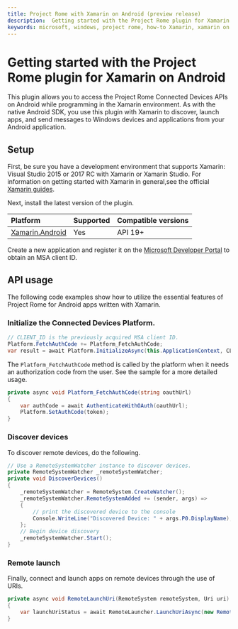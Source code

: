 ```yaml
---
title: Project Rome with Xamarin on Android (preview release)
description:  Getting started with the Project Rome plugin for Xamarin on Android.
keywords: microsoft, windows, project rome, how-to Xamarin, xamarin on android 
---
```


# Getting started with the Project Rome plugin for Xamarin on Android

This plugin allows you to access the Project Rome Connected Devices APIs on Android while programming in the Xamarin environment. As with the native Android SDK, you use this plugin with Xamarin to discover, launch apps, and send messages to Windows devices and applications from your Android application.

## Setup

First, be sure you have a development environment that supports Xamarin: Visual Studio 2015 or 2017 RC with Xamarin or Xamarin Studio. For information on getting started with Xamarin in general,see the official [Xamarin guides](https://developer.xamarin.com/guides/).

Next, install the latest version of the plugin.

|Platform|Supported|Compatible versions|
| :------------------- | :----------- | :------------------ |
|[Xamarin.Android](https://www.nuget.org/packages/Microsoft.ConnectedDevices.Xamarin.Droid)|Yes|API 19+|

Create a new application and register it on the [Microsoft Developer Portal](https://apps.dev.microsoft.com) to obtain an MSA client ID.

## API usage

The following code examples show how to utilize the essential features of Project Rome for Android apps written with Xamarin.

### Initialize the Connected Devices Platform.

```csharp
// CLIENT_ID is the previously acquired MSA client ID.
Platform.FetchAuthCode += Platform_FetchAuthCode;
var result = await Platform.InitializeAsync(this.ApplicationContext, CLIENT_ID);
```

The `Platform_FetchAuthCode` method is called by the platform when it needs an authorization code from the user. See the sample for a more detailed usage.

```csharp
private async void Platform_FetchAuthCode(string oauthUrl)
{
    var authCode = await AuthenticateWithOAuth(oauthUrl);
    Platform.SetAuthCode(token);
}
```

### Discover devices
To discover remote devices, do the following.

```csharp
// Use a RemoteSystemWatcher instance to discover devices.
private RemoteSystemWatcher _remoteSystemWatcher;
private void DiscoverDevices()
{
    _remoteSystemWatcher = RemoteSystem.CreateWatcher();
    _remoteSystemWatcher.RemoteSystemAdded += (sender, args) =>
    {
        // print the discovered device to the console
        Console.WriteLine("Discovered Device: " + args.P0.DisplayName);
    };
    // Begin device discovery
    _remoteSystemWatcher.Start();
}
```

### Remote launch
Finally, connect and launch apps on remote devices through the use of URIs.

```csharp
private async void RemoteLaunchUri(RemoteSystem remoteSystem, Uri uri)
{
    var launchUriStatus = await RemoteLauncher.LaunchUriAsync(new RemoteSystemConnectionRequest(remoteSystem), uri);
}
```


